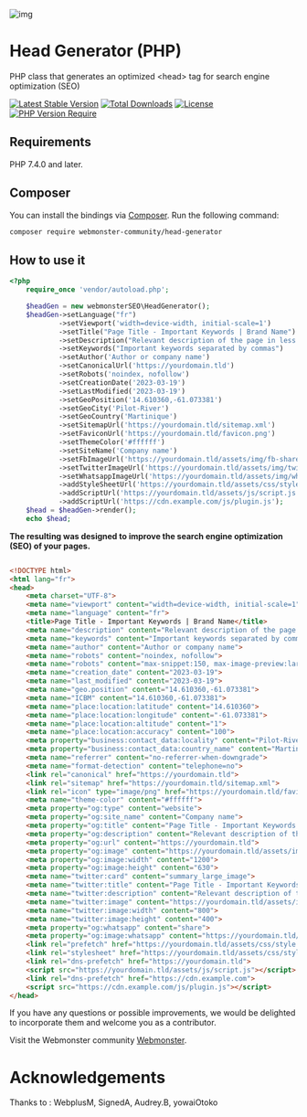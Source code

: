 ![img](https://techmonster.info/assets/img/logo-webmonster-community.png)

# Head Generator (PHP)
PHP class that generates an optimized &lt;head> tag for search engine optimization (SEO)

[![Latest Stable Version](http://poser.pugx.org/webmonster-community/head-generator/v)](https://packagist.org/packages/webmonster-community/head-generator)
[![Total Downloads](http://poser.pugx.org/webmonster-community/head-generator/downloads)](https://packagist.org/packages/webmonster-community/head-generator)
[![License](http://poser.pugx.org/webmonster-community/head-generator/license)](https://packagist.org/packages/webmonster-community/head-generator)
[![PHP Version Require](http://poser.pugx.org/webmonster-community/head-generator/require/php)](https://packagist.org/packages/webmonster-community/head-generator)

## Requirements

PHP 7.4.0 and later.

## Composer

You can install the bindings via [Composer](http://getcomposer.org/). Run the following command:

```bash
composer require webmonster-community/head-generator
```

## How to use it

```php
<?php
    require_once 'vendor/autoload.php';

    $headGen = new webmonsterSEO\HeadGenerator();
    $headGen->setLanguage("fr")
            ->setViewport('width=device-width, initial-scale=1')
            ->setTitle("Page Title - Important Keywords | Brand Name")
            ->setDescription("Relevant description of the page in less than 160 characters")
            ->setKeywords("Important keywords separated by commas")
            ->setAuthor('Author or company name')
            ->setCanonicalUrl('https://yourdomain.tld')
            ->setRobots('noindex, nofollow')
            ->setCreationDate('2023-03-19')
            ->setLastModified('2023-03-19')
            ->setGeoPosition('14.610360,-61.073381')
            ->setGeoCity('Pilot-River')
            ->setGeoCountry('Martinique')
            ->setSitemapUrl('https://yourdomain.tld/sitemap.xml')
            ->setFaviconUrl('https://yourdomain.tld/favicon.png')
            ->setThemeColor('#ffffff')
            ->setSiteName('Company name')
            ->setFbImageUrl('https://yourdomain.tld/assets/img/fb-share-1200-630.png')
            ->setTwitterImageUrl('https://yourdomain.tld/assets/img/twitter-share-800-400.png')
            ->setWhatsappImageUrl('https://yourdomain.tld/assets/img/whatsapp-share-300-200.png')
            ->addStyleSheetUrl('https://yourdomain.tld/assets/css/style.css')
            ->addScriptUrl('https://yourdomain.tld/assets/js/script.js')
            ->addScriptUrl('https://cdn.example.com/js/plugin.js');
    $head = $headGen->render();
    echo $head;
```

**The resulting <head> was designed to improve the search engine optimization (SEO) of your pages.**

```html

<!DOCTYPE html>
<html lang="fr">
<head>
    <meta charset="UTF-8">
    <meta name="viewport" content="width=device-width, initial-scale=1">
    <meta name="language" content="fr">
    <title>Page Title - Important Keywords | Brand Name</title>
    <meta name="description" content="Relevant description of the page in less than 160 characters">
    <meta name="keywords" content="Important keywords separated by commas">
    <meta name="author" content="Author or company name">
    <meta name="robots" content="noindex, nofollow">
    <meta name="robots" content="max-snippet:150, max-image-preview:large">
    <meta name="creation_date" content="2023-03-19">
    <meta name="last_modified" content="2023-03-19">
    <meta name="geo.position" content="14.610360,-61.073381">
    <meta name="ICBM" content="14.610360,-61.073381">
    <meta name="place:location:latitude" content="14.610360">
    <meta name="place:location:longitude" content="-61.073381">
    <meta name="place:location:altitude" content="1">
    <meta name="place:location:accuracy" content="100">
    <meta property="business:contact_data:locality" content="Pilot-River">
    <meta property="business:contact_data:country_name" content="Martinique">
    <meta name="referrer" content="no-referrer-when-downgrade">
    <meta name="format-detection" content="telephone=no">
    <link rel="canonical" href="https://yourdomain.tld">
    <link rel="sitemap" href="https://yourdomain.tld/sitemap.xml">
    <link rel="icon" type="image/png" href="https://yourdomain.tld/favicon.png">
    <meta name="theme-color" content="#ffffff">
    <meta property="og:type" content="website">
    <meta property="og:site_name" content="Company name">
    <meta property="og:title" content="Page Title - Important Keywords | Brand Name">
    <meta property="og:description" content="Relevant description of the page in less than 160 characters">
    <meta property="og:url" content="https://yourdomain.tld">
    <meta property="og:image" content="https://yourdomain.tld/assets/img/fb-share-1200-630.png">
    <meta property="og:image:width" content="1200">
    <meta property="og:image:height" content="630">
    <meta name="twitter:card" content="summary_large_image">
    <meta name="twitter:title" content="Page Title - Important Keywords | Brand Name">
    <meta name="twitter:description" content="Relevant description of the page in less than 160 characters">
    <meta name="twitter:image" content="https://yourdomain.tld/assets/img/twitter-share-800-400.png">
    <meta name="twitter:image:width" content="800">
    <meta name="twitter:image:height" content="400">
    <meta property="og:whatsapp" content="share">
    <meta property="og:image:whatsapp" content="https://yourdomain.tld/assets/img/whatsapp-share-300-200.png">
    <link rel="prefetch" href="https://yourdomain.tld/assets/css/style.css">
    <link rel="stylesheet" href="https://yourdomain.tld/assets/css/style.css">
    <link rel="dns-prefetch" href="https://yourdomain.tld">
    <script src="https://yourdomain.tld/assets/js/script.js"></script>
    <link rel="dns-prefetch" href="https://cdn.example.com">
    <script src="https://cdn.example.com/js/plugin.js"></script>
</head>
```

If you have any questions or possible improvements, we would be delighted to incorporate them and welcome you as a contributor.

Visit the Webmonster community [Webmonster](https://webmonster.tech).

# Acknowledgements
Thanks to : WebplusM, SignedA, Audrey.B, yowaiOtoko
